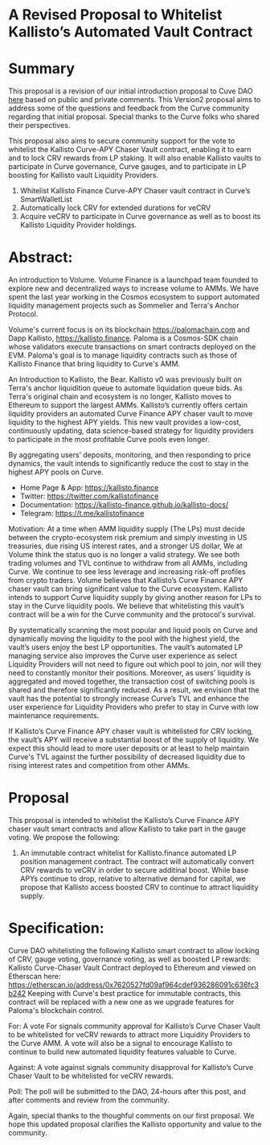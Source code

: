 # A Revised Proposal to Whitelist Kallisto’s Automated Vault Contract


# Summary
This proposal is a revision of our initial introduction proposal to Cuve DAO [here](https://gov.curve.fi/t/proposal-to-whitelist-kallistos-automated-vault-contract/4110) based on public and private comments. This Version2 proposal aims to address some of the questions and feedback from the Curve community regarding that initial proposal. Special thanks to the Curve folks who shared their perspectives. 

This proposal also aims to secure community support for the vote to whitelist the Kallisto Curve-APY Chaser Vault contract, enabling it to earn and to lock CRV rewards from LP staking. It will also enable Kallisto vaults to participate in Curve governance, Curve gauges, and to participate in LP boosting for Kallisto vault Liquidity Providers.

1. Whitelist Kallisto Finance Curve-APY Chaser vault contract in Curve’s SmartWalletList
2. Automatically lock CRV for extended durations for veCRV
3. Acquire veCRV to participate in Curve governance as well as to boost its Kallisto Liquidity Provider holdings.

# Abstract:
An introduction to Volume. Volume Finance is a launchpad team founded to explore new and decentralized ways to increase volume to AMMs. We have spent the last year working in the Cosmos ecosystem to support automated liquidity management projects such as Sommelier and Terra's Anchor Protocol.

Volume's current focus is on its blockchain https://palomachain.com and Dapp Kallisto, https://kallisto.finance. Paloma is a Cosmos-SDK chain whose validators execute transactions on smart contracts deployed on the EVM. Paloma's goal is to manage liquidity contracts such as those of Kallisto Finance that bring liquidity to Curve's AMM.

An Introduction to Kallisto, the Bear. Kallisto v0 was previously built on Terra's anchor liquidition queue to automate liquidation queue bids. As Terra's original chain and ecosystem is no longer, Kallisto moves to Ethereum to support the largest AMMs. Kallisto’s currently offers certain liquidity providers an automated Curve Finance APY chaser vault to move liquidity to the highest APY yields. This new vault provides a low-cost, continuously updating, data science-based strategy for liquidity providers to participate in the most profitable Curve pools even longer. 

By aggregating users’ deposits, monitoring, and then responding to price dynamics, the vault intends to significantly reduce the cost to stay in the highest APY pools on Curve.

* Home Page & App: https://kallisto.finance
* Twitter: https://twitter.com/kallistofinance
* Documentation: https://kallisto-finance.github.io/kallisto-docs/
* Telegram: https://t.me/kallistofinance

Motivation:
At a time when AMM liquidity supply (The LPs) must decide between the crypto-ecosystem risk premium and simply investing in US treasuries, due rising US interest rates, and a stronger US dollar, We at Volume think the status quo is no longer a valid strategy. We see both trading volumes and TVL continue to withdraw from all AMMs, including Curve. We continue to see less leverage and increasing risk-off profiles from crypto traders. Volume believes that Kallisto’s Curve Finance APY chaser vault can bring significant value to the Curve ecosystem. Kallisto intends to support Curve liquidity supply by giving another reason for LPs to stay in the Curve liquidity pools. We believe that whitelisting this vault’s contract will be a win for the Curve community and the protocol's survival.

By systematically scanning the most popular and liquid pools on Curve and dynamically moving the liquidity to the pool with the highest yield, the vault’s users enjoy the best LP opportunities. The vault’s automated LP managing service also improves the Curve user experience as select Liquidity Providers will not need to figure out which pool to join, nor will they need to constantly monitor their positions. Moreover, as users’ liquidity is aggregated and moved together, the transaction cost of switching pools is shared and therefore significantly reduced. As a result, we envision that the vault has the potential to strongly increase Curve’s TVL and enhance the user experience for Liquidity Providers who prefer to stay in Curve with low maintenance requirements.

If Kallisto’s Curve Finance APY chaser vault is whitelisted for CRV locking, the vault’s APY will receive a substantial boost of the supply of liquidity. We expect this should lead to more user deposits or at least to help maintain Curve's TVL against the further possibility of decreased liquidity due to rising interest rates and competition from other AMMs. 

# Proposal
This proposal is intended to whitelist the Kallisto’s Curve Finance APY chaser vault smart contracts and allow Kallisto to take part in the gauge voting. We propose the following:

  1. An immutable contract whitelist for Kallisto.finance automated LP position management contract. The contract will automatically convert CRV rewards to veCRV in order to secure additinal boost. While base APYs continue to drop, relative to alternative demand for capital, we propose that Kallisto access boosted CRV to continue to attract liquidity supply.

# Specification:
Curve DAO whitelisting the following Kallisto smart contract to allow locking of CRV, gauge voting, governance voting, as well as boosted LP rewards:
Kallisto Curve-Chaser Vault Contract deployed to Ethereum and viewed on Etherscan here:
https://etherscan.io/address/0x7620527fd09af964cdef936286091c636fc3b242
Keeping with Curve's best practice for immutable contracts, this contract will be replaced with a new one as we upgrade features for Paloma's blockchain control.

  

For:
A vote For signals community approval for Kallisto’s Curve Chaser Vault to be whitelisted for veCRV rewards to attract more Liquidity Providers to the Curve AMM. A vote will also be a signal to encourage Kallisto to continue to build new automated liquidity features valuable to Curve.

Against:
A vote against signals community disapproval for Kallisto’s Curve Chaser Vault to be whitelisted for veCRV rewards.

Poll:
The poll will be submitted to the DAO, 24-hours after this post, and after comments and review from the community.

Again, special thanks to the thoughful comments on our first proposal. We hope this updated proposal clarifies the Kallisto opportunity and value to the community.